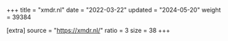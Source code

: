 +++
title = "xmdr.nl"
date = "2022-03-22"
updated = "2024-05-20"
weight = 39384

[extra]
source = "https://xmdr.nl/"
ratio = 3
size = 38
+++
